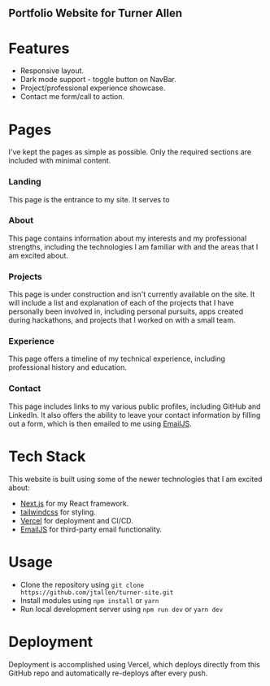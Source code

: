 ## Portfolio Website for Turner Allen

# Features

- Responsive layout.
- Dark mode support - toggle button on NavBar. <!-- Should I remove this? -->
- Project/professional experience showcase.
- Contact me form/call to action.

# Pages

I've kept the pages as simple as possible. Only the required sections are included with minimal content.

<!-- Note: The following sections use h3 subheaders, if I add pictures back in, I should consider using h2 subheaders. -->

### Landing

This page is the entrance to my site. It serves to 
<!--
# Remove completely or replace with pictures of my own
![Hompage](https://github.com/manuarora700/simple-developer-portfolio-website/blob/main/demo-images/home.png)
-->

### About

This page contains information about my interests and my professional strengths, including the technologies I am familiar with and the areas that I am excited about.
<!--
# Remove completely or replace with pictures of my own
![Hompage](https://github.com/manuarora700/simple-developer-portfolio-website/blob/main/demo-images/about.png)
-->

### Projects

This page is under construction and isn't currently available on the site. It will include a list and explanation of each of the projects that I have personally been involved in, including personal pursuits, apps created during hackathons, and projects that I worked on with a small team.
<!--
# Remove completely or replace with pictures of my own
![Hompage](https://github.com/manuarora700/simple-developer-portfolio-website/blob/main/demo-images/projects.png)
-->

### Experience

This page offers a timeline of my technical experience, including professional history and education.
<!--
# Remove completely or replace with pictures of my own
![Hompage](https://github.com/manuarora700/simple-developer-portfolio-website/blob/main/demo-images/experience.png)
-->

### Contact

This page includes links to my various public profiles, including GitHub and LinkedIn. It also offers the ability to leave your contact information by filling out a form, which is then emailed to me using [EmailJS](https://www.emailjs.com/).

<!--
# Remove completely or replace with pictures of my own
![Hompage](https://github.com/manuarora700/simple-developer-portfolio-website/blob/main/demo-images/contact.png)
-->

# Tech Stack

This website is built using some of the newer technologies that I am excited about:

- [Next.js](https://nextjs.org) for my React framework.
- [tailwindcss](https://tailwindcss.com) for styling.
- [Vercel](https://vercel.com) for deployment and CI/CD.
- [EmailJS](https://www.emailjs.com/) for third-party email functionality.

# Usage

- Clone the repository using `git clone https://github.com/jtallen/turner-site.git`
- Install modules using `npm install` or `yarn`
- Run local development server using `npm run dev` or `yarn dev`

# Deployment

Deployment is accomplished using Vercel, which deploys directly from this GitHub repo and automatically re-deploys after every push.
